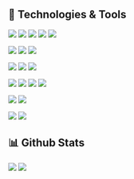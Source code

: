 ## 🔧 Technologies & Tools

![](https://img.shields.io/badge/Code-Typescript-informational?style=for-the-badge&logo=Typescript&color=8b690b&logoColor=3178C6)
![](https://img.shields.io/badge/Code-Python-informational?style=for-the-badge&logo=python&color=8b690b&logoColor=3776AB)
![](https://img.shields.io/badge/Code-Java-informational?style=for-the-badge&logo=java&color=8b690b&logoColor=007396)
![](https://img.shields.io/badge/Code-Clojure-informational?style=for-the-badge&logo=clojure&color=8b690b&logoColor=5881D8)
![](https://img.shields.io/badge/Code-Csharp-informational?style=for-the-badge&logo=c-sharp&color=8b690b&logoColor=239120)

![](https://img.shields.io/badge/Framework-React-informational?style=for-the-badge&logo=react&color=blue&logoColor=61DAFB)
![](https://img.shields.io/badge/Framework-Django-informational?style=for-the-badge&logo=django&color=blue&logoColor=092E20)
![](https://img.shields.io/badge/Framework-Angular-informational?style=for-the-badge&logo=Angular&color=blue&logoColor=DD0031)

![](https://img.shields.io/badge/Framework-Spring-informational?style=for-the-badge&logo=Spring&color=blue&logoColor=6DB33F)
![](https://img.shields.io/badge/Framework-\.NET_Core-informational?style=for-the-badge&logo=.net&color=blue&logoColor=5C2D91)
![](https://img.shields.io/badge/Runtime-NodeJS-informational?style=for-the-badge&logo=node.js&color=blue&logoColor=339933)

![](https://img.shields.io/badge/DB-MySQL-informational?style=for-the-badge&logo=mysql&color=16943e&logoColor=4479A1)
![](https://img.shields.io/badge/DB-Postgre-informational?style=for-the-badge&logo=postgresql&color=16943e&logoColor=336791)
![](https://img.shields.io/badge/DB-MongoDB-informational?style=for-the-badge&logo=mongodb&color=16943e&logoColor=47A248)
![](https://img.shields.io/badge/DB-OracleDB-informational?style=for-the-badge&logo=oracle&color=16943e&logoColor=F80000)

![](https://img.shields.io/badge/Editor-VSCode-informational?style=for-the-badge&logo=visual-studio-code&color=007ACC&logoColor=007ACC)
![](https://img.shields.io/badge/Editor-Vim-informational?style=for-the-badge&logo=vim&color=007ACC&logoColor=019733)

![](https://img.shields.io/badge/Others-Tensorflow-informational?style=for-the-badge&logo=Tensorflow&color=50006b)
![](https://img.shields.io/badge/Others-Git-informational?style=for-the-badge&logo=git&color=50006b)


## 📊 Github Stats
<p float="left">
    <img align="center" src="https://github-readme-stats.vercel.app/api?username=takimiro&theme=gotham&show_icons=true" />
    <img align="center" src="https://github-readme-stats.vercel.app/api/top-langs/?username=takimiro&hide=jupyther&langs_count=6&layout=compact&theme=gotham&show_icons=true" />
</p>

<!--
**Takimiro/Takimiro** is a ✨ _special_ ✨ repository because its `README.md` (this file) appears on your GitHub profile.

Here are some ideas to get you started:

- 🔭 I’m currently working on ...
- 🌱 I’m currently learning ...
- 👯 I’m looking to collaborate on ...
- 🤔 I’m looking for help with ...
- 💬 Ask me about ...
- 📫 How to reach me: ...
- 😄 Pronouns: ...
- ⚡ Fun fact: ...
-->
